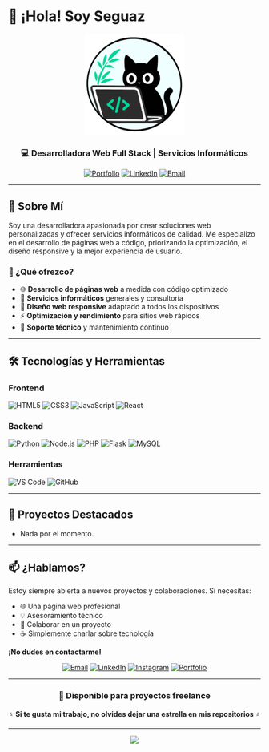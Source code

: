 # 👋 ¡Hola! Soy Seguaz

<div align="center">
  
  <!-- logo -->
  <img src="https://github.com/Seguaz/Seguaz/blob/main/assets/logo.png" alt="Logo Seguaz" width="200"/>
  
  ### 💻 Desarrolladora Web Full Stack | Servicios Informáticos
  
  [![Portfolio](https://img.shields.io/badge/Portfolio-FF5722?style=for-the-badge&logo=todoist&logoColor=white)](TU_URL)
  [![LinkedIn](https://img.shields.io/badge/LinkedIn-0077B5?style=for-the-badge&logo=linkedin&logoColor=white)](https://www.linkedin.com/in/noelia-segura-seguaz-50385b38b/)
  [![Email](https://img.shields.io/badge/Email-D14836?style=for-the-badge&logo=gmail&logoColor=white)](mailto:noeseguaz@gmail.com)
  
</div>

---

## 🚀 Sobre Mí

Soy una desarrolladora apasionada por crear soluciones web personalizadas y ofrecer servicios informáticos de calidad. Me especializo en el desarrollo de páginas web a código, priorizando la optimización, el diseño responsive y la mejor experiencia de usuario.

### 🎯 ¿Qué ofrezco?

- 🌐 **Desarrollo de páginas web** a medida con código optimizado
- 💼 **Servicios informáticos** generales y consultoría
- 🎨 **Diseño web responsive** adaptado a todos los dispositivos
- ⚡ **Optimización y rendimiento** para sitios web rápidos
- 🔧 **Soporte técnico** y mantenimiento continuo

---

## 🛠️ Tecnologías y Herramientas

### Frontend
![HTML5](https://img.shields.io/badge/HTML5-E34F26?style=for-the-badge&logo=html5&logoColor=white)
![CSS3](https://img.shields.io/badge/CSS3-1572B6?style=for-the-badge&logo=css3&logoColor=white)
![JavaScript](https://img.shields.io/badge/JavaScript-F7DF1E?style=for-the-badge&logo=javascript&logoColor=black)
![React](https://img.shields.io/badge/React-20232A?style=for-the-badge&logo=react&logoColor=61DAFB)

### Backend
![Python](https://img.shields.io/badge/Python-3776AB?style=for-the-badge&logo=python&logoColor=white)
![Node.js](https://img.shields.io/badge/Node.js-43853D?style=for-the-badge&logo=node.js&logoColor=white)
![PHP](https://img.shields.io/badge/PHP-777BB4?style=for-the-badge&logo=php&logoColor=white)
![Flask](https://img.shields.io/badge/Flask-000000?style=for-the-badge&logo=flask&logoColor=white)
![MySQL](https://img.shields.io/badge/MySQL-00000F?style=for-the-badge&logo=mysql&logoColor=white)

### Herramientas
![VS Code](https://img.shields.io/badge/VS_Code-007ACC?style=for-the-badge&logo=visual-studio-code&logoColor=white)
![GitHub](https://img.shields.io/badge/GitHub-100000?style=for-the-badge&logo=github&logoColor=white)

---

## 🌟 Proyectos Destacados

- Nada por el momento.

---

## 📫 ¿Hablamos?

Estoy siempre abierta a nuevos proyectos y colaboraciones. Si necesitas:

- 🌐 Una página web profesional
- 💡 Asesoramiento técnico
- 🤝 Colaborar en un proyecto
- ☕ Simplemente charlar sobre tecnología

**¡No dudes en contactarme!**

<div align="center">
  
  [![Email](https://img.shields.io/badge/Email-D14836?style=for-the-badge&logo=gmail&logoColor=white)](mailto:noeseguaz@gmail.com)
  [![LinkedIn](https://img.shields.io/badge/LinkedIn-0077B5?style=for-the-badge&logo=linkedin&logoColor=white)](https://www.linkedin.com/in/noelia-segura-seguaz-50385b38b/)
  [![Instagram](https://img.shields.io/badge/Instagram-E4405F?style=for-the-badge&logo=instagram&logoColor=white)](https://www.instagram.com/noeliaseguaz/)
  [![Portfolio](https://img.shields.io/badge/Portfolio-FF5722?style=for-the-badge&logo=todoist&logoColor=white)](TU_PORTFOLIO)
  
</div>

---

<div align="center">
  
  ### 💼 Disponible para proyectos freelance
  
  ⭐ **Si te gusta mi trabajo, no olvides dejar una estrella en mis repositorios** ⭐
  
</div>

---

<div align="center">
  <img src="https://capsule-render.vercel.app/api?type=waving&color=gradient&height=100&section=footer"/>
</div>
